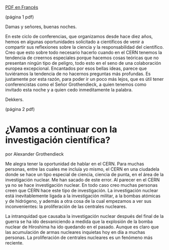 [PDF en Francés](https://webusers.imj-prg.fr/~leila.schneps/grothendieckcircle/Allonsnous.pdf)

(página 1 pdf)

Damas y señores, buenas noches.

En este ciclo de conferencias, que organizamos desde hace diez años,
hemos en algunas oportunidades solicitado a científicos de venir a
compartir sus reflexiones sobre la ciencia y la responsabilidad del
científico. Creo que esto sobre todo necesario hacerlo cuando en el
CERN tenemos la tendencia de creernos especiales porque hacemos cosas
teóricas que no presentan ningún tipo de peligro, todo esto en el
seno de una colaboración europea excepcional. Encantados por esos
bellas ideas, parece que tuviéramos la tendencia de no hacernos preguntas
más profundas. Es justamente por esta razón, para poder ir un poco más
lejos, que es útil tener conferencistas como el Señor Grothendieck, a
quien tenemos como invitado esta noche y a quien cedo inmeditamente la
palabra. 

Dekkers.

(página 2 pdf)

¿Vamos a continuar con la investigación científica?
===================================================

por Alexander Grothendieck

Me alegra tener la oportunidad de hablar en el CERN. Para muchas
personas, entre las cuales me incluía yo mismo, el CERN en una
ciudadela donde se hace un tipo especial de ciencia, ciencia de punta,
en el área de la investigación nuclear. Me han sacado de este
error. Al parecer en el CERN ya no se hace investigación nuclear. En
todo caso creo muchas personas creen que CERN hace este tipo de
investigación. La investigación nuclear está inevitablemente ligada a
la investigación militar, a la bombas atómicas y de hidrógeno, y
además a otra cosa de la cual empezamos a ver sus inconvenientes: la
proliferación de las centrales nucleares.

La intranquidad que causaba la investigación nuclear después del final
de la guerra se ha ido desvaniciendo a medida que la explosión de la
bomba nuclear de Hiroshima ha ido quedando en el pasado. Aunque es
claro que las acumulación de armas nucleares inquietas hoy en día a muchas
personas. La proliferación de centrales nucleares es un fenómeno más reciente.



